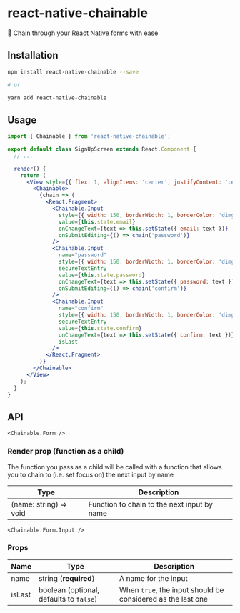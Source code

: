 # react-native-chainable

🔗 Chain through your React Native forms with ease

## Installation

```sh
npm install react-native-chainable --save

# or

yarn add react-native-chainable
```

## Usage

```jsx
import { Chainable } from 'react-native-chainable';

export default class SignUpScreen extends React.Component {
  // ...

  render() {
    return (
      <View style={{ flex: 1, alignItems: 'center', justifyContent: 'center' }}>
        <Chainable>
          {chain => (
            <React.Fragment>
              <Chainable.Input
                style={{ width: 150, borderWidth: 1, borderColor: 'dimgrey' }}
                value={this.state.email}
                onChangeText={text => this.setState({ email: text })}
                onSubmitEditing={() => chain('password')}
              />
              <Chainable.Input
                name="password"
                style={{ width: 150, borderWidth: 1, borderColor: 'dimgrey' }}
                secureTextEntry
                value={this.state.password}
                onChangeText={text => this.setState({ password: text })}
                onSubmitEditing={() => chain('confirm')}
              />
              <Chainable.Input
                name="confirm"
                style={{ width: 150, borderWidth: 1, borderColor: 'dimgrey' }}
                secureTextEntry
                value={this.state.confirm}
                onChangeText={text => this.setState({ confirm: text })}
                isLast
              />
            </React.Fragment>
          )}
        </Chainable>
      </View>
    );
  }
}
```

## API

`<Chainable.Form />`

### Render prop (function as a child)

The function you pass as a child will be called with a function that allows you to chain to (i.e. set focus on) the next input by name

| Type                   | Description                                 |
| ---------------------- | ------------------------------------------- |
| (name: string) => void | Function to chain to the next input by name |

`<Chainable.Form.Input />`

### Props

| Name   | Type                                    | Description                                                 |
| ------ | --------------------------------------- | ----------------------------------------------------------- |
| name   | string (**required**)                   | A name for the input                                        |
| isLast | boolean (optional, defaults to `false`) | When `true`, the input should be considered as the last one |
